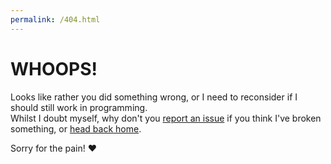 ```yaml
---
permalink: /404.html
---
```

# WHOOPS!
Looks like rather you did something wrong, or I need to reconsider if I should still work in programming.  
Whilst I doubt myself, why don't you [report an issue](https://github.com/ItsPugle/DiscordApp/issues/new) if you think I've broken something, or [head back home](index.md).

Sorry for the pain! :heart:
